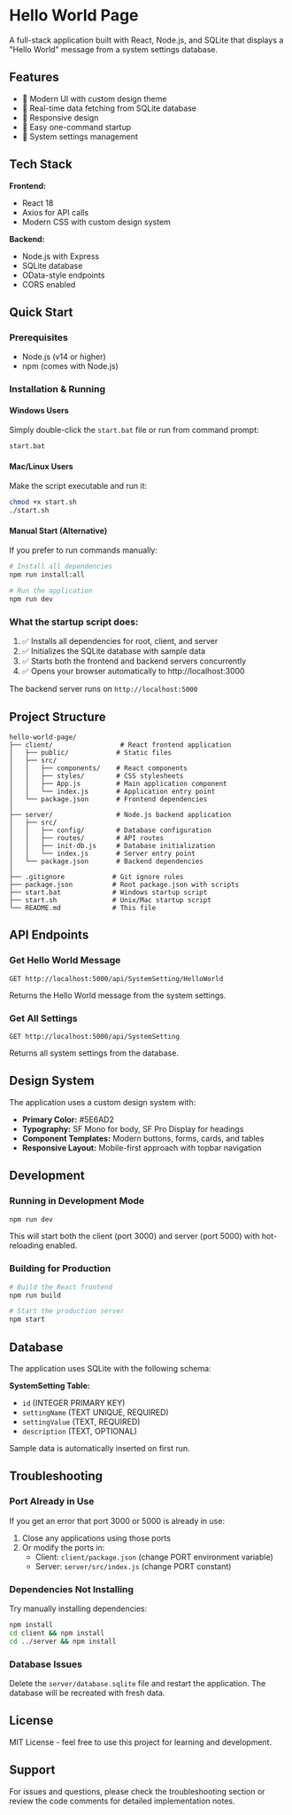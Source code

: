 # Hello World Page

A full-stack application built with React, Node.js, and SQLite that displays a "Hello World" message from a system settings database.

## Features

- 🎨 Modern UI with custom design theme
- 🔄 Real-time data fetching from SQLite database
- 📱 Responsive design
- 🚀 Easy one-command startup
- 💾 System settings management

## Tech Stack

**Frontend:**
- React 18
- Axios for API calls
- Modern CSS with custom design system

**Backend:**
- Node.js with Express
- SQLite database
- OData-style endpoints
- CORS enabled

## Quick Start

### Prerequisites

- Node.js (v14 or higher)
- npm (comes with Node.js)

### Installation & Running

#### Windows Users

Simply double-click the `start.bat` file or run from command prompt:

```bash
start.bat
```

#### Mac/Linux Users

Make the script executable and run it:

```bash
chmod +x start.sh
./start.sh
```

#### Manual Start (Alternative)

If you prefer to run commands manually:

```bash
# Install all dependencies
npm run install:all

# Run the application
npm run dev
```

### What the startup script does:

1. ✅ Installs all dependencies for root, client, and server
2. ✅ Initializes the SQLite database with sample data
3. ✅ Starts both the frontend and backend servers concurrently
4. ✅ Opens your browser automatically to http://localhost:3000

The backend server runs on `http://localhost:5000`

## Project Structure

```
hello-world-page/
├── client/                 # React frontend application
│   ├── public/            # Static files
│   ├── src/
│   │   ├── components/    # React components
│   │   ├── styles/        # CSS stylesheets
│   │   ├── App.js         # Main application component
│   │   └── index.js       # Application entry point
│   └── package.json       # Frontend dependencies
│
├── server/                # Node.js backend application
│   ├── src/
│   │   ├── config/        # Database configuration
│   │   ├── routes/        # API routes
│   │   ├── init-db.js     # Database initialization
│   │   └── index.js       # Server entry point
│   └── package.json       # Backend dependencies
│
├── .gitignore            # Git ignore rules
├── package.json          # Root package.json with scripts
├── start.bat             # Windows startup script
├── start.sh              # Unix/Mac startup script
└── README.md             # This file
```

## API Endpoints

### Get Hello World Message

```
GET http://localhost:5000/api/SystemSetting/HelloWorld
```

Returns the Hello World message from the system settings.

### Get All Settings

```
GET http://localhost:5000/api/SystemSetting
```

Returns all system settings from the database.

## Design System

The application uses a custom design system with:

- **Primary Color:** #5E6AD2
- **Typography:** SF Mono for body, SF Pro Display for headings
- **Component Templates:** Modern buttons, forms, cards, and tables
- **Responsive Layout:** Mobile-first approach with topbar navigation

## Development

### Running in Development Mode

```bash
npm run dev
```

This will start both the client (port 3000) and server (port 5000) with hot-reloading enabled.

### Building for Production

```bash
# Build the React frontend
npm run build

# Start the production server
npm start
```

## Database

The application uses SQLite with the following schema:

**SystemSetting Table:**
- `id` (INTEGER PRIMARY KEY)
- `settingName` (TEXT UNIQUE, REQUIRED)
- `settingValue` (TEXT, REQUIRED)
- `description` (TEXT, OPTIONAL)

Sample data is automatically inserted on first run.

## Troubleshooting

### Port Already in Use

If you get an error that port 3000 or 5000 is already in use:

1. Close any applications using those ports
2. Or modify the ports in:
   - Client: `client/package.json` (change PORT environment variable)
   - Server: `server/src/index.js` (change PORT constant)

### Dependencies Not Installing

Try manually installing dependencies:

```bash
npm install
cd client && npm install
cd ../server && npm install
```

### Database Issues

Delete the `server/database.sqlite` file and restart the application. The database will be recreated with fresh data.

## License

MIT License - feel free to use this project for learning and development.

## Support

For issues and questions, please check the troubleshooting section or review the code comments for detailed implementation notes.
